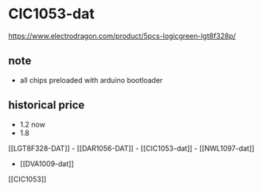 
# CIC1053-dat 

https://www.electrodragon.com/product/5pcs-logicgreen-lgt8f328p/

## note 
- all chips preloaded with arduino bootloader 

## historical price
- 1.2 now 
- 1.8

[[LGT8F328-DAT]] - [[DAR1056-DAT]] - [[CIC1053-dat]] - [[NWL1097-dat]]

- [[DVA1009-dat]]


[[CIC1053]]